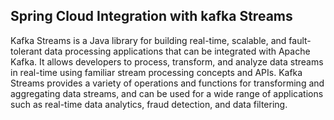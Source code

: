 ## Spring Cloud Integration with kafka Streams

Kafka Streams is a Java library for building real-time, scalable, and fault-tolerant data processing applications that can be integrated with Apache Kafka. It allows developers to process, transform, and analyze data streams in real-time using familiar stream processing concepts and APIs. Kafka Streams provides a variety of operations and functions for transforming and aggregating data streams, and can be used for a wide range of applications such as real-time data analytics, fraud detection, and data filtering.
